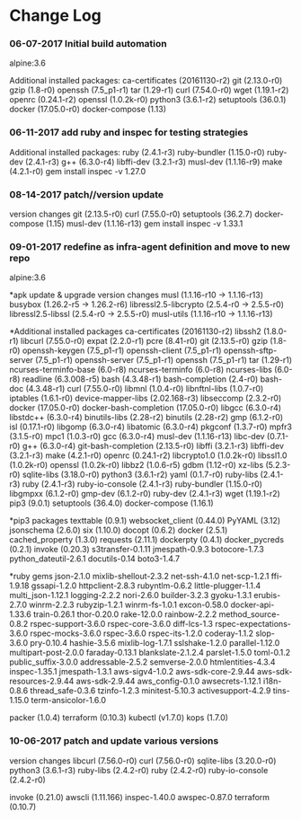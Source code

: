 # Change Log

### 06-07-2017 Initial build automation

alpine:3.6

Additional installed packages:
ca-certificates (20161130-r2)
git (2.13.0-r0)
gzip (1.8-r0)
openssh (7.5_p1-r1)
tar (1.29-r1)
curl (7.54.0-r0)
wget (1.19.1-r2)
openrc (0.24.1-r2)
openssl (1.0.2k-r0)
python3 (3.6.1-r2)
setuptools (36.0.1)
docker (17.05.0-r0)
docker-compose (1.13)

### 06-11-2017 add ruby and inspec for testing strategies

Additional installed packages:
ruby (2.4.1-r3)
ruby-bundler (1.15.0-r0)
ruby-dev (2.4.1-r3)
g++ (6.3.0-r4)
libffi-dev (3.2.1-r3)
musl-dev (1.1.16-r9)
make (4.2.1-r0)
gem install inspec -v 1.27.0


### 08-14-2017 patch//version update

version changes
git (2.13.5-r0)
curl (7.55.0-r0)
setuptools (36.2.7)
docker-compose (1.15)
musl-dev (1.1.16-r13)
gem install inspec -v 1.33.1


### 09-01-2017 redefine as infra-agent definition and move to new repo

alpine:3.6

*apk update & upgrade version changes
musl (1.1.16-r10 -> 1.1.16-r13)
busybox (1.26.2-r5 -> 1.26.2-r6)
libressl2.5-libcrypto (2.5.4-r0 -> 2.5.5-r0)
libressl2.5-libssl (2.5.4-r0 -> 2.5.5-r0)
musl-utils (1.1.16-r10 -> 1.1.16-r13)

*Additional installed packages
ca-certificates (20161130-r2)
libssh2 (1.8.0-r1)
libcurl (7.55.0-r0)
expat (2.2.0-r1)
pcre (8.41-r0)
git (2.13.5-r0)
gzip (1.8-r0)
openssh-keygen (7.5_p1-r1)
openssh-client (7.5_p1-r1)
openssh-sftp-server (7.5_p1-r1)
openssh-server (7.5_p1-r1)
openssh (7.5_p1-r1)
tar (1.29-r1)
ncurses-terminfo-base (6.0-r8)
ncurses-terminfo (6.0-r8)
ncurses-libs (6.0-r8)
readline (6.3.008-r5)
bash (4.3.48-r1)
bash-completion (2.4-r0)
bash-doc (4.3.48-r1)
curl (7.55.0-r0)
libmnl (1.0.4-r0)
libnftnl-libs (1.0.7-r0)
iptables (1.6.1-r0)
device-mapper-libs (2.02.168-r3)
libseccomp (2.3.2-r0)
docker (17.05.0-r0)
docker-bash-completion (17.05.0-r0)
libgcc (6.3.0-r4)
libstdc++ (6.3.0-r4)
binutils-libs (2.28-r2)
binutils (2.28-r2)
gmp (6.1.2-r0)
isl (0.17.1-r0)
libgomp (6.3.0-r4)
libatomic (6.3.0-r4)
pkgconf (1.3.7-r0)
mpfr3 (3.1.5-r0)
mpc1 (1.0.3-r0)
gcc (6.3.0-r4)
musl-dev (1.1.16-r13)
libc-dev (0.7.1-r0)
g++ (6.3.0-r4)
git-bash-completion (2.13.5-r0)
libffi (3.2.1-r3)
libffi-dev (3.2.1-r3)
make (4.2.1-r0)
openrc (0.24.1-r2)
libcrypto1.0 (1.0.2k-r0)
libssl1.0 (1.0.2k-r0)
openssl (1.0.2k-r0)
libbz2 (1.0.6-r5)
gdbm (1.12-r0)
xz-libs (5.2.3-r0)
sqlite-libs (3.18.0-r0)
python3 (3.6.1-r2)
yaml (0.1.7-r0)
ruby-libs (2.4.1-r3)
ruby (2.4.1-r3)
ruby-io-console (2.4.1-r3)
ruby-bundler (1.15.0-r0)
libgmpxx (6.1.2-r0)
gmp-dev (6.1.2-r0)
ruby-dev (2.4.1-r3)
wget (1.19.1-r2)
pip3 (9.0.1)
setuptools (36.4.0)
docker-compose (1.16.1)

*pip3 packages
texttable (0.9.1)
websocket_client (0.44.0)
PyYAML (3.12)
jsonschema (2.6.0)
six (1.10.0)
docopt (0.6.2)
docker (2.5.1)
cached_property (1.3.0)
requests (2.11.1)
dockerpty (0.4.1)
docker_pycreds (0.2.1)
invoke (0.20.3)
s3transfer-0.1.11
jmespath-0.9.3
botocore-1.7.3
python_dateutil-2.6.1
docutils-0.14
boto3-1.4.7


*ruby gems
 json-2.1.0
 mixlib-shellout-2.3.2
 net-ssh-4.1.0
 net-scp-1.2.1
 ffi-1.9.18
 gssapi-1.2.0
 httpclient-2.8.3
 rubyntlm-0.6.2
 little-plugger-1.1.4
 multi_json-1.12.1
 logging-2.2.2
 nori-2.6.0
 builder-3.2.3
 gyoku-1.3.1
 erubis-2.7.0
 winrm-2.2.3
 rubyzip-1.2.1
 winrm-fs-1.0.1
 excon-0.58.0
 docker-api-1.33.6
 train-0.26.1
 thor-0.20.0
 rake-12.0.0
 rainbow-2.2.2
 method_source-0.8.2
 rspec-support-3.6.0
 rspec-core-3.6.0
 diff-lcs-1.3
 rspec-expectations-3.6.0
 rspec-mocks-3.6.0
 rspec-3.6.0
 rspec-its-1.2.0
 coderay-1.1.2
 slop-3.6.0
 pry-0.10.4
 hashie-3.5.6
 mixlib-log-1.7.1
 sslshake-1.2.0
 parallel-1.12.0
 multipart-post-2.0.0
 faraday-0.13.1
 blankslate-2.1.2.4
 parslet-1.5.0
 toml-0.1.2
 public_suffix-3.0.0
 addressable-2.5.2
 semverse-2.0.0
 htmlentities-4.3.4
 inspec-1.35.1
 jmespath-1.3.1
 aws-sigv4-1.0.2
 aws-sdk-core-2.9.44
 aws-sdk-resources-2.9.44
 aws-sdk-2.9.44
 aws_config-0.1.0
 awsecrets-1.12.1
 i18n-0.8.6
 thread_safe-0.3.6
 tzinfo-1.2.3
 minitest-5.10.3
 activesupport-4.2.9
 tins-1.15.0
 term-ansicolor-1.6.0
 

packer (1.0.4)
terraform (0.10.3)
kubectl (v1.7.0)
kops (1.7.0)

### 10-06-2017 patch and update various versions

version changes
libcurl (7.56.0-r0)
curl (7.56.0-r0)
sqlite-libs (3.20.0-r0)
python3 (3.6.1-r3)
ruby-libs (2.4.2-r0)
ruby (2.4.2-r0)
ruby-io-console (2.4.2-r0)

invoke (0.21.0)
awscli (1.11.166)
inspec-1.40.0
awspec-0.87.0
terraform (0.10.7)